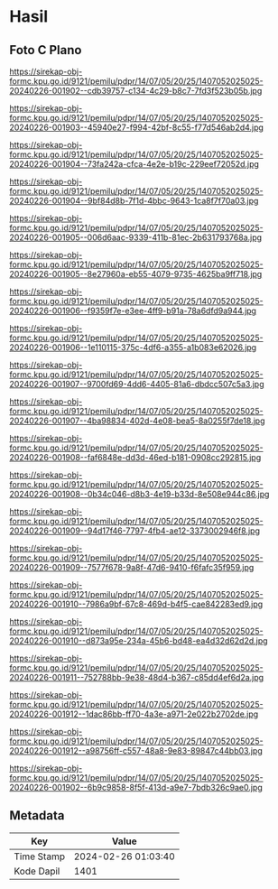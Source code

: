 # Hasil

## Foto C Plano

https://sirekap-obj-formc.kpu.go.id/9121/pemilu/pdpr/14/07/05/20/25/1407052025025-20240226-001902--cdb39757-c134-4c29-b8c7-7fd3f523b05b.jpg

https://sirekap-obj-formc.kpu.go.id/9121/pemilu/pdpr/14/07/05/20/25/1407052025025-20240226-001903--45940e27-f994-42bf-8c55-f77d546ab2d4.jpg

https://sirekap-obj-formc.kpu.go.id/9121/pemilu/pdpr/14/07/05/20/25/1407052025025-20240226-001904--73fa242a-cfca-4e2e-b19c-229eef72052d.jpg

https://sirekap-obj-formc.kpu.go.id/9121/pemilu/pdpr/14/07/05/20/25/1407052025025-20240226-001904--9bf84d8b-7f1d-4bbc-9643-1ca8f7f70a03.jpg

https://sirekap-obj-formc.kpu.go.id/9121/pemilu/pdpr/14/07/05/20/25/1407052025025-20240226-001905--006d6aac-9339-411b-81ec-2b631793768a.jpg

https://sirekap-obj-formc.kpu.go.id/9121/pemilu/pdpr/14/07/05/20/25/1407052025025-20240226-001905--8e27960a-eb55-4079-9735-4625ba9ff718.jpg

https://sirekap-obj-formc.kpu.go.id/9121/pemilu/pdpr/14/07/05/20/25/1407052025025-20240226-001906--f9359f7e-e3ee-4ff9-b91a-78a6dfd9a944.jpg

https://sirekap-obj-formc.kpu.go.id/9121/pemilu/pdpr/14/07/05/20/25/1407052025025-20240226-001906--1e110115-375c-4df6-a355-a1b083e62026.jpg

https://sirekap-obj-formc.kpu.go.id/9121/pemilu/pdpr/14/07/05/20/25/1407052025025-20240226-001907--9700fd69-4dd6-4405-81a6-dbdcc507c5a3.jpg

https://sirekap-obj-formc.kpu.go.id/9121/pemilu/pdpr/14/07/05/20/25/1407052025025-20240226-001907--4ba98834-402d-4e08-bea5-8a0255f7de18.jpg

https://sirekap-obj-formc.kpu.go.id/9121/pemilu/pdpr/14/07/05/20/25/1407052025025-20240226-001908--faf6848e-dd3d-46ed-b181-0908cc292815.jpg

https://sirekap-obj-formc.kpu.go.id/9121/pemilu/pdpr/14/07/05/20/25/1407052025025-20240226-001908--0b34c046-d8b3-4e19-b33d-8e508e944c86.jpg

https://sirekap-obj-formc.kpu.go.id/9121/pemilu/pdpr/14/07/05/20/25/1407052025025-20240226-001909--94d17f46-7797-4fb4-ae12-3373002946f8.jpg

https://sirekap-obj-formc.kpu.go.id/9121/pemilu/pdpr/14/07/05/20/25/1407052025025-20240226-001909--7577f678-9a8f-47d6-9410-f6fafc35f959.jpg

https://sirekap-obj-formc.kpu.go.id/9121/pemilu/pdpr/14/07/05/20/25/1407052025025-20240226-001910--7986a9bf-67c8-469d-b4f5-cae842283ed9.jpg

https://sirekap-obj-formc.kpu.go.id/9121/pemilu/pdpr/14/07/05/20/25/1407052025025-20240226-001910--d873a95e-234a-45b6-bd48-ea4d32d62d2d.jpg

https://sirekap-obj-formc.kpu.go.id/9121/pemilu/pdpr/14/07/05/20/25/1407052025025-20240226-001911--752788bb-9e38-48d4-b367-c85dd4ef6d2a.jpg

https://sirekap-obj-formc.kpu.go.id/9121/pemilu/pdpr/14/07/05/20/25/1407052025025-20240226-001912--1dac86bb-ff70-4a3e-a971-2e022b2702de.jpg

https://sirekap-obj-formc.kpu.go.id/9121/pemilu/pdpr/14/07/05/20/25/1407052025025-20240226-001912--a98756ff-c557-48a8-9e83-89847c44bb03.jpg

https://sirekap-obj-formc.kpu.go.id/9121/pemilu/pdpr/14/07/05/20/25/1407052025025-20240226-001902--6b9c9858-8f5f-413d-a9e7-7bdb326c9ae0.jpg


## Metadata

| Key        | Value               |
| ---------- | ------------------- |
| Time Stamp | 2024-02-26 01:03:40 |
| Kode Dapil | 1401                |



